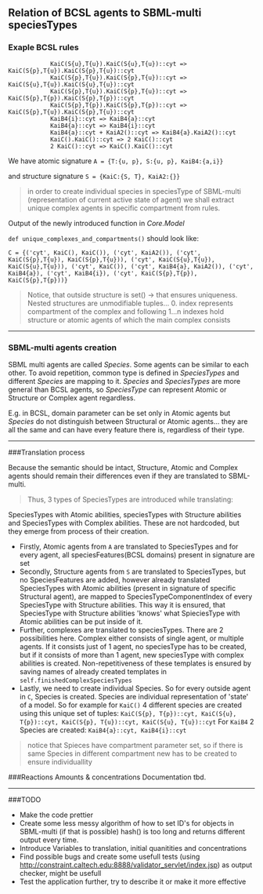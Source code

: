 ## Relation of BCSL agents to SBML-multi speciesTypes

### Exaple BCSL rules
```
            KaiC(S{u},T{u}).KaiC(S{u},T{u})::cyt => KaiC(S{p},T{u}).KaiC(S{p},T{u})::cyt
            KaiC(S{p},T{u}).KaiC(S{p},T{u})::cyt => KaiC(S{u},T{u}).KaiC(S{u},T{u})::cyt 
            KaiC(S{p},T{u}).KaiC(S{p},T{u})::cyt => KaiC(S{p},T{p}).KaiC(S{p},T{p})::cyt 
            KaiC(S{p},T{p}).KaiC(S{p},T{p})::cyt => KaiC(S{p},T{u}).KaiC(S{p},T{u})::cyt
            KaiB4{i}::cyt => KaiB4{a}::cyt
            KaiB4{a}::cyt => KaiB4{i}::cyt
            KaiB4{a}::cyt + KaiA2()::cyt => KaiB4{a}.KaiA2()::cyt
            KaiC().KaiC()::cyt => 2 KaiC()::cyt
            2 KaiC()::cyt => KaiC().KaiC()::cyt
```
We have atomic signature ```A = {T:{u, p}, S:{u, p}, KaiB4:{a,i}}```

and structure signature ```S = {KaiC:{S, T}, KaiA2:{}}```
>in order to create individual species in speciesType of SBML-multi (representation of current active state of agent)
we shall extract unique complex agents in specific compartment from rules.
>
Output of the newly introduced function in *Core.Model* 

```def unique_complexes_and_compartments()``` should look like:
 
 ```C = {('cyt', KaiC(), KaiC()), ('cyt', KaiA2()), ('cyt', KaiC(S{p},T{u}), KaiC(S{p},T{u})), ('cyt', KaiC(S{u},T{u}), KaiC(S{u},T{u})), ('cyt', KaiC()), ('cyt', KaiB4{a}, KaiA2()), ('cyt', KaiB4{a}), ('cyt', KaiB4{i}), ('cyt', KaiC(S{p},T{p}), KaiC(S{p},T{p}))}```
 >Notice, that outside structure is set() -> that ensures uniqueness. Nested structures are unmodifiable
>tuples... 0. index represents compartment of the complex and following 1...n indexes hold structure or atomic
>agents of which the main complex consists
---
### SBML-multi agents creation

SBML multi agents are called *Species*. Some agents can be similar to each other.
To avoid repetition, common type is defined in *SpeciesTypes* and different *Species*
are mapping to it. *Species* and *SpeciesTypes* are more general than BCSL agents,
so *SpeciesType* can represent Atomic or Structure or Complex agent regardless.

E.g. in BCSL, domain parameter can be set only in Atomic agents but *Species* do not distinguish
between Structural or Atomic agents... they are all the same and can have every feature there is,
regardless of their type.

-----

###Translation process

Because the semantic should be intact, Structure, Atomic and Complex agents should remain their differences
even if they are translated to SBML-multi.
>Thus, 3 types of SpeciesTypes are introduced while translating:

SpeciesTypes with Atomic abilities, speciesTypes with Structure abilities and SpeciesTypes with Complex abilities. These are not
hardcoded, but they emerge from process of their creation. 

* Firstly, Atomic agents from ```A``` are translated to SpeciesTypes and for every agent, all speciesFeatures(BCSL domains) present in signature are set
* Secondly, Structure agents from ```S``` are translated to SpeciesTypes, but no SpeciesFeatures are added, however
already translated SpeciesTypes with Atomic abilities (present in signature of specific Structural agent), are mapped to SpeciesTypeComponentIndex of every SpeciesType with Structure abilities.
This way it is ensured, that SpeciesType with Structure abilities 'knows' what SpieciesType with Atomic abilities
can be put inside of it.
* Further, complexes are translated to speciesTypes. There are 2 possibilities here. Complex either consists of 
single agent, or multiple agents. If it consists just of 1 agent, no speciesType has to be created, but if it consists of
more than 1 agent, new speciesType with complex abilities is created. Non-repetitiveness of these templates is
ensured by saving names of already created templates in ```self.finishedComplexSpeciesTypes```
* Lastly, we need to create individual Species. So for every outside agent in ```C```, Species is created.
Species are individual representation of 'state' of a model. So for example for ```KaiC()```
4 different species are created using this unique set of tuples:
```KaiC(S{p}, T{p})::cyt, KaiC(S{u}, T{p})::cyt, KaiC(S{p}, T{u})::cyt, KaiC(S{u}, T{u})::cyt```
For ```KaiB4``` 2 Species are created: ```KaiB4{a}::cyt, KaiB4{i}::cyt```

>notice that Spieces have compartment parameter set, so if there is same Species in different compartment
>new has to be created to ensure individuallity

###Reactions
Amounts & concentrations 
Documentation tbd.

------
###TODO

* Make the code prettier
* Create some less messy algorithm of how to set ID's for objects in SBML-multi (if that is possible)
  hash() is too long and returns different output every time. 
* Introduce Variables to translation, initial quanitities and concentrations
* Find possible bugs and create some usefull tests (using http://constraint.caltech.edu:8888/validator_servlet/index.jsp)
as output checker, might be usefull
* Test the application further, try to describe it or make it more effective